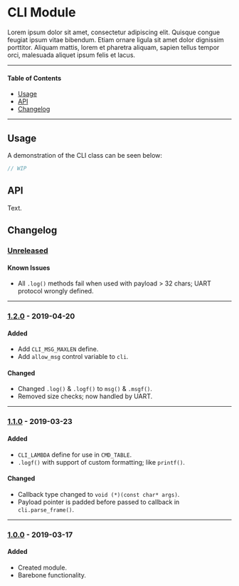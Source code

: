 # CLI Module
Lorem ipsum dolor sit amet, consectetur adipiscing elit. Quisque congue feugiat ipsum vitae bibendum. Etiam ornare ligula sit amet dolor dignissim porttitor. Aliquam mattis, lorem et pharetra aliquam, sapien tellus tempor orci, malesuada aliquet ipsum felis et lacus.

<!-- ----------------------------------------------------------------------------------------- -->

---

#### Table of Contents

- [Usage](#usage)
- [API](#api)
- [Changelog](#changelog)

---

<!-- ----------------------------------------------------------------------------------------- -->

## Usage
A demonstration of the CLI class can be seen below:

```cpp
// WIP
```

<!-- ----------------------------------------------------------------------------------------- -->

## API
Text.

<!-- ----------------------------------------------------------------------------------------- -->

## Changelog

### [Unreleased]

#### Known Issues
- All `.log()` methods fail when used with payload > 32 chars; UART protocol wrongly defined.

<!-- #### Todo
- Item. -->

---

<!-- ----------------------------------------------------------------------------------------- -->

### [1.2.0] - 2019-04-20

#### Added
- Add `CLI_MSG_MAXLEN` define.
- Add `allow_msg` control variable to `cli`.

#### Changed
- Changed `.log()` & `.logf()` to `msg()` & `.msgf()`.
- Removed size checks; now handled by UART.

---

<!-- ----------------------------------------------------------------------------------------- -->

### [1.1.0] - 2019-03-23

#### Added
- `CLI_LAMBDA` define for use in `CMD_TABLE`.
- `.logf()` with support of custom formatting; like `printf()`.

#### Changed
- Callback type changed to `void (*)(const char* args)`.
- Payload pointer is padded before passed to callback in `cli.parse_frame()`.

---

<!-- ----------------------------------------------------------------------------------------- -->

### [1.0.0] - 2019-03-17

#### Added
- Created module.
- Barebone functionality.

<!-- ----------------------------------------------------------------------------------------- -->

[Unreleased]: #changelog
[1.4.0]: #changelog
[1.3.0]: #changelog
[1.2.0]: #changelog
[1.1.0]: #changelog
[1.0.0]: #changelog
